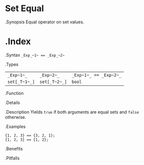 # Set Equal

.Synopsis
Equal operator on set values.

.Index
==

.Syntax
`_Exp_~1~ == _Exp_~2~`

.Types


|               |                |                         |
| --- | --- | --- |
| `_Exp~1~_`    |  `_Exp~2~_`    | `_Exp~1~_ == _Exp~2~_`  |
| `set[_T~1~_]` |  `set[_T~2~_]` | `bool`                |


.Function

.Details

.Description
Yields `true` if both arguments are equal sets and `false` otherwise.

.Examples
```rascal-shell
{1, 2, 3} == {3, 2, 1};
{1, 2, 3} == {1, 2};
```

.Benefits

.Pitfalls

